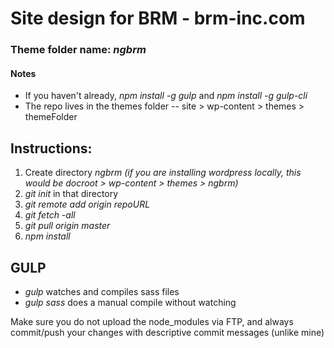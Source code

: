 # Site design for BRM - brm-inc.com

### Theme folder name: *ngbrm*


#### Notes
* If you haven't already, *npm install -g gulp* and *npm install -g gulp-cli*
* The repo lives in the themes folder -- site > wp-content > themes > themeFolder

## Instructions:

1. Create directory *ngbrm*
*(if you are installing wordpress locally, this would be docroot > wp-content > themes > ngbrm)*
2. *git init* in that directory
3. *git remote add origin repoURL*
4. *git fetch -all*
5. *git pull origin master*
6. *npm install*

## GULP
* *gulp* watches and compiles sass files
* *gulp sass* does a manual compile without watching

Make sure you do not upload the node_modules via FTP, and always commit/push your changes with descriptive commit messages (unlike mine)
